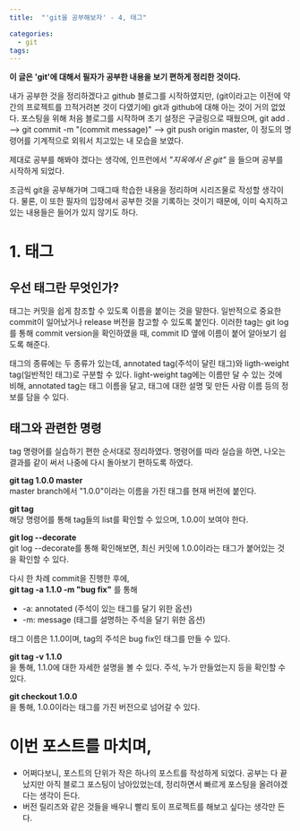 ```yaml
---
title:  "'git을 공부해보자' - 4, 태그"

categories:
  - git
tags:
---
```


__이 글은 'git'에 대해서 필자가 공부한 내용을 보기 편하게 정리한 것이다.__

내가 공부한 것을 정리하겠다고 github 블로그를 시작하였지만, (git이라고는 이전에 약간의 프로젝트를 끄적거려본 것이 다였기에) git과 github에 대해 아는 것이 거의 없었다. 포스팅을 위해 처음 블로그를 시작하며 초기 설정은 구글링으로 때웠으며, git add . --> git commit -m "(commit message)" --> git push origin master, 이 정도의 명령어를 기계적으로 외워서 치고있는 내 모습을 보였다.  
 
 제대로 공부를 해봐야 겠다는 생각에, 인프런에서 _"지옥에서 온 git"_ 을 들으며 공부를 시작하게 되었다.  

조금씩 git을 공부해가며 그때그때 학습한 내용을 정리하며 시리즈물로 작성할 생각이다. 물론, 이 또한 필자의 입장에서 공부한 것을 기록하는 것이기 때문에, 이미 숙지하고 있는 내용들은 들어가 있지 않기도 하다.

# 1. 태그
## 우선 태그란 무엇인가?
태그는 커밋을 쉽게 참조할 수 있도록 이름을 붙이는 것을 말한다. 일반적으로 중요한 commit이 일어났거나 release 버전을 참고할 수 있도록 붙인다. 이러한 tag는 git log를 통해 commit version을 확인하였을 때, commit ID 옆에 이름이 붙어 알아보기 쉽도록 해준다.

태그의 종류에는 두 종류가 있는데, annotated tag(주석이 달린 태그)와 ligth-weight tag(일반적인 태그)로 구분할 수 있다. light-weight tag에는 이름만 달 수 있는 것에 비해, annotated tag는 태그 이름을 달고, 태그에 대한 설명 및 만든 사람 이름 등의 정보를 담을 수 있다.

## 태그와 관련한 명령
tag 명령어를 실습하기 편한 순서대로 정리하였다. 명령어를 따라 실습을 하면, 나오는 결과를 같이 써서 나중에 다시 돌아보기 편하도록 하였다.

__git tag 1.0.0 master__  
master branch에서 "1.0.0"이라는 이름을 가진 태그를 현재 버전에 붙인다.

__git tag__  
해당 명령어를 통해 tag들의 list를 확인할 수 있으며, 1.0.0이 보여야 한다.

__git log --decorate__  
git log --decorate를 통해 확인해보면, 최신 커밋에 1.0.0이라는 태그가 붙어있는 것을 확인할 수 있다.  

다시 한 차례 commit을 진행한 후에,  
__git tag -a 1.1.0 -m "bug fix"__ 를 통해  
- -a: annotated (주석이 있는 태그를 달기 위한 옵션)
- -m: message (태그를 설명하는 주석을 달기 위한 옵션)

태그 이름은 1.1.0이며, tag의 주석은 bug fix인 태그를 만들 수 있다.

__git tag -v 1.1.0__  
을 통해, 1.1.0에 대한 자세한 설명을 볼 수 있다. 주석, 누가 만들었는지 등을 확인할 수 있다.

__git checkout 1.0.0__  
을 통해, 1.0.0이라는 태그를 가진 버전으로 넘어갈 수 있다.

# 이번 포스트를 마치며,
- 어쩌다보니, 포스트의 단위가 작은 하나의 포스트를 작성하게 되었다. 공부는 다 끝났지만 아직 블로그 포스팅이 남아있었는데, 정리하면서 빠르게 포스팅을 올려야겠다는 생각이 든다.
- 버전 릴리즈와 같은 것들을 배우니 빨리 토이 프로젝트를 해보고 싶다는 생각만 든다.